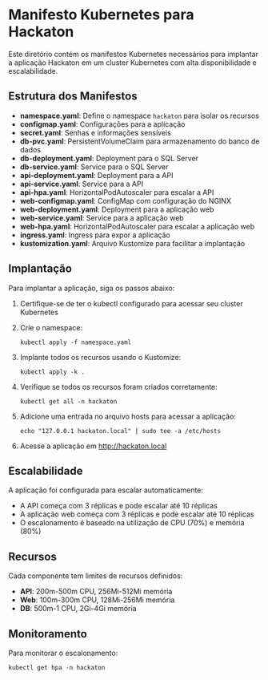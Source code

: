 # Manifesto Kubernetes para Hackaton

Este diretório contém os manifestos Kubernetes necessários para implantar a aplicação Hackaton em um cluster Kubernetes com alta disponibilidade e escalabilidade.

## Estrutura dos Manifestos

- **namespace.yaml**: Define o namespace `hackaton` para isolar os recursos
- **configmap.yaml**: Configurações para a aplicação
- **secret.yaml**: Senhas e informações sensíveis
- **db-pvc.yaml**: PersistentVolumeClaim para armazenamento do banco de dados
- **db-deployment.yaml**: Deployment para o SQL Server
- **db-service.yaml**: Service para o SQL Server
- **api-deployment.yaml**: Deployment para a API
- **api-service.yaml**: Service para a API
- **api-hpa.yaml**: HorizontalPodAutoscaler para escalar a API
- **web-configmap.yaml**: ConfigMap com configuração do NGINX
- **web-deployment.yaml**: Deployment para a aplicação web
- **web-service.yaml**: Service para a aplicação web
- **web-hpa.yaml**: HorizontalPodAutoscaler para escalar a aplicação web
- **ingress.yaml**: Ingress para expor a aplicação
- **kustomization.yaml**: Arquivo Kustomize para facilitar a implantação

## Implantação

Para implantar a aplicação, siga os passos abaixo:

1. Certifique-se de ter o kubectl configurado para acessar seu cluster Kubernetes

2. Crie o namespace:
   ```
   kubectl apply -f namespace.yaml
   ```

3. Implante todos os recursos usando o Kustomize:
   ```
   kubectl apply -k .
   ```

4. Verifique se todos os recursos foram criados corretamente:
   ```
   kubectl get all -n hackaton
   ```

5. Adicione uma entrada no arquivo hosts para acessar a aplicação:
   ```
   echo "127.0.0.1 hackaton.local" | sudo tee -a /etc/hosts
   ```

6. Acesse a aplicação em http://hackaton.local

## Escalabilidade

A aplicação foi configurada para escalar automaticamente:

- A API começa com 3 réplicas e pode escalar até 10 réplicas
- A aplicação web começa com 3 réplicas e pode escalar até 10 réplicas
- O escalonamento é baseado na utilização de CPU (70%) e memória (80%)

## Recursos

Cada componente tem limites de recursos definidos:

- **API**: 200m-500m CPU, 256Mi-512Mi memória
- **Web**: 100m-300m CPU, 128Mi-256Mi memória
- **DB**: 500m-1 CPU, 2Gi-4Gi memória

## Monitoramento

Para monitorar o escalonamento:

```
kubectl get hpa -n hackaton
``` 